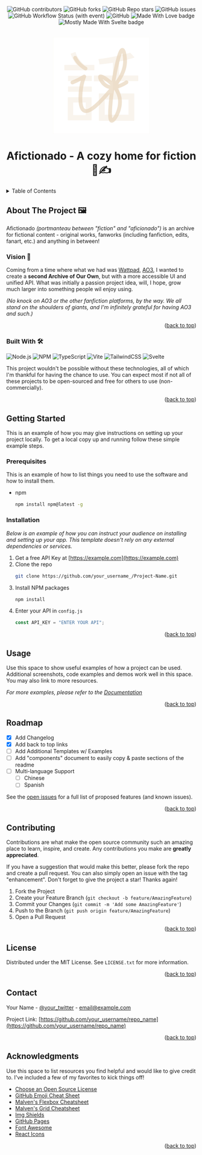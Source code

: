 <a name="readme-top"></a>

<div align="center">

![GitHub contributors](https://img.shields.io/github/contributors/afictionado/afictionado?style=for-the-badge)
![GitHub forks](https://img.shields.io/github/forks/afictionado/afictionado?style=for-the-badge)
![GitHub Repo stars](https://img.shields.io/github/stars/afictionado/afictionado?style=for-the-badge)
![GitHub issues](https://img.shields.io/github/issues/afictionado/afictionado?style=for-the-badge)
![GitHub Workflow Status (with event)](https://img.shields.io/github/actions/workflow/status/afictionado/afictionado/build.yml?style=for-the-badge)
![GitHub](https://img.shields.io/github/license/afictionado/afictionado?style=for-the-badge)
![Made With Love badge](https://img.shields.io/badge/MADE_WITH-%E2%9D%A4-tomato?style=for-the-badge)
![Mostly Made With Svelte badge](https://img.shields.io/badge/MOSTLY_MADE_WITH-SVELTE-%23ff3e00?style=for-the-badge)

</div>

<!-- PROJECT LOGO -->
<br />
<div align="center">
  <a href="https://github.com/othneildrew/Best-README-Template">
    <img src="static/assets/afictionado-icon-colored.svg" alt="Logo" width="256" height="256">
  </a>

  <h1 align="center">Afictionado - A cozy home for fiction 🧑✍</h1>
</div>

<!-- TABLE OF CONTENTS -->
<details>
  <summary>Table of Contents</summary>
  <ol>
    <li>
      <a href="#about-the-project">About The Project</a>
      <ul>
        <li><a href="#vision">Vision</a></li>
        <li><a href="#goals">Goals</a></li>
        <li><a href="#built-with">Built With</a></li>
      </ul>
    </li>
    <li>
      <a href="#getting-started">Getting Started</a>
      <ul>
          <li><a href="#prerequisites">Prerequisites</a></li>
          <li><a href="#installation">Installation</a></li>
      </ul>
    </li>
    <li><a href="#usage">Usage</a></li>
    <li><a href="#roadmap">Roadmap</a></li>
    <li><a href="#contributing">Contributing</a></li>
    <li><a href="#license">License</a></li>
    <li><a href="#contact">Contact</a></li>
    <li><a href="#acknowledgments">Acknowledgments</a></li>
  </ol>
</details>

<!-- ABOUT THE PROJECT -->

## About The Project 🖼️

Afictionado _(portmanteau between "fiction" and "aficionado")_ is an archive for fictional content - original works, fanworks (including fanfiction, edits, fanart, etc.) and anything in between!

### Vision 🌠

Coming from a time where what we had was [Wattpad](https://www.wattpad.com/), [AO3](https://archiveofourown.com), I wanted to create a __second Archive of Our Own__, but with a more accessible UI and unified API. What was initially a passion project idea, will, I hope, grow much larger into something people wil enjoy using.

_(No knock on AO3 or the other fanfiction platforms, by the way. We all stand on the shoulders of giants, and I'm infinitely grateful for having AO3 and such.)_

<p align="right">(<a href="#readme-top">back to top</a>)</p>

### Built With 🛠️

![Node.js](https://img.shields.io/badge/NODE.JS-%2359a347?style=for-the-badge&logo=nodedotjs&logoColor=white)
![NPM](https://img.shields.io/badge/NPM-%23CB3837?style=for-the-badge&logo=npm&logoColor=white)
![TypeScript](https://img.shields.io/badge/TYPESCRIPT-%233178C6?style=for-the-badge&logo=typescript&logoColor=white)
![Vite](https://img.shields.io/badge/VITE-%23646CFF?style=for-the-badge&logo=vite&logoColor=white)
![TailwindCSS](https://img.shields.io/badge/TAILWIND%20CSS-%2306B6D4?style=for-the-badge&logo=tailwindcss&logoColor=white)
![Svelte](https://img.shields.io/badge/SVELTE-%23ff3e00?style=for-the-badge&logo=svelte&logoColor=white)



This project wouldn't be possible without these technologies, all of which I'm thankful for having the chance to use. You can expect most if not all of these projects to be open-sourced and free for others to use (non-commercially).

<p align="right">(<a href="#readme-top">back to top</a>)</p>

<!-- GETTING STARTED -->

## Getting Started

This is an example of how you may give instructions on setting up your project locally.
To get a local copy up and running follow these simple example steps.

### Prerequisites

This is an example of how to list things you need to use the software and how to install them.

- npm
  ```sh
  npm install npm@latest -g
  ```

### Installation

_Below is an example of how you can instruct your audience on installing and setting up your app. This template doesn't rely on any external dependencies or services._

1. Get a free API Key at [https://example.com](https://example.com)
2. Clone the repo
   ```sh
   git clone https://github.com/your_username_/Project-Name.git
   ```
3. Install NPM packages
   ```sh
   npm install
   ```
4. Enter your API in `config.js`
   ```js
   const API_KEY = "ENTER YOUR API";
   ```

<p align="right">(<a href="#readme-top">back to top</a>)</p>

<!-- USAGE EXAMPLES -->

## Usage

Use this space to show useful examples of how a project can be used. Additional screenshots, code examples and demos work well in this space. You may also link to more resources.

_For more examples, please refer to the [Documentation](https://example.com)_

<p align="right">(<a href="#readme-top">back to top</a>)</p>

<!-- ROADMAP -->

## Roadmap

- [x] Add Changelog
- [x] Add back to top links
- [ ] Add Additional Templates w/ Examples
- [ ] Add "components" document to easily copy & paste sections of the readme
- [ ] Multi-language Support
  - [ ] Chinese
  - [ ] Spanish

See the [open issues](https://github.com/othneildrew/Best-README-Template/issues) for a full list of proposed features (and known issues).

<p align="right">(<a href="#readme-top">back to top</a>)</p>

<!-- CONTRIBUTING -->

## Contributing

Contributions are what make the open source community such an amazing place to learn, inspire, and create. Any contributions you make are **greatly appreciated**.

If you have a suggestion that would make this better, please fork the repo and create a pull request. You can also simply open an issue with the tag "enhancement".
Don't forget to give the project a star! Thanks again!

1. Fork the Project
2. Create your Feature Branch (`git checkout -b feature/AmazingFeature`)
3. Commit your Changes (`git commit -m 'Add some AmazingFeature'`)
4. Push to the Branch (`git push origin feature/AmazingFeature`)
5. Open a Pull Request

<p align="right">(<a href="#readme-top">back to top</a>)</p>

<!-- LICENSE -->

## License

Distributed under the MIT License. See `LICENSE.txt` for more information.

<p align="right">(<a href="#readme-top">back to top</a>)</p>

<!-- CONTACT -->

## Contact

Your Name - [@your_twitter](https://twitter.com/your_username) - email@example.com

Project Link: [https://github.com/your_username/repo_name](https://github.com/your_username/repo_name)

<p align="right">(<a href="#readme-top">back to top</a>)</p>

<!-- ACKNOWLEDGMENTS -->

## Acknowledgments

Use this space to list resources you find helpful and would like to give credit to. I've included a few of my favorites to kick things off!

- [Choose an Open Source License](https://choosealicense.com)
- [GitHub Emoji Cheat Sheet](https://www.webpagefx.com/tools/emoji-cheat-sheet)
- [Malven's Flexbox Cheatsheet](https://flexbox.malven.co/)
- [Malven's Grid Cheatsheet](https://grid.malven.co/)
- [Img Shields](https://shields.io)
- [GitHub Pages](https://pages.github.com)
- [Font Awesome](https://fontawesome.com)
- [React Icons](https://react-icons.github.io/react-icons/search)

<p align="right">(<a href="#readme-top">back to top</a>)</p>
